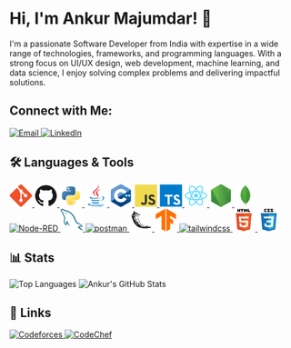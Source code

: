 # Hi, I'm Ankur Majumdar! 👋

I'm a passionate Software Developer from India with expertise in a wide range of technologies, frameworks, and programming languages. With a strong focus on UI/UX design, web development, machine learning, and data science, I enjoy solving complex problems and delivering impactful solutions.

## Connect with Me:
<p align="left">
  <a href="mailto:ankurmajumdar7891@gmail.com">
    <img src="https://img.icons8.com/ios-filled/50/000000/email.png" alt="Email" width="40" height="40"/>
  </a>
  <a href="https://www.linkedin.com/in/ankur-majumdar-2618b524b/">
    <img src="https://img.icons8.com/ios-filled/50/000000/linkedin.png" alt="LinkedIn" width="40" height="40"/>
  </a>
</p>

## 🛠️ Languages & Tools
<p align="left">
  <a href="https://git-scm.com/" target="_blank"> 
    <img src="https://raw.githubusercontent.com/devicons/devicon/master/icons/git/git-original.svg" alt="git" width="40" height="40"/> 
  </a>
  <a href="https://github.com/" target="_blank"> 
    <img src="https://raw.githubusercontent.com/devicons/devicon/master/icons/github/github-original.svg" alt="github" width="40" height="40"/> 
  </a>
  <a href="https://www.python.org/" target="_blank"> 
    <img src="https://raw.githubusercontent.com/devicons/devicon/master/icons/python/python-original.svg" alt="python" width="40" height="40"/> 
  </a> 
  <a href="https://www.java.com" target="_blank"> 
    <img src="https://raw.githubusercontent.com/devicons/devicon/master/icons/java/java-original.svg" alt="java" width="40" height="40"/> 
  </a>
  <a href="https://devdocs.io/cpp/" target="_blank"> 
    <img src="https://raw.githubusercontent.com/devicons/devicon/master/icons/cplusplus/cplusplus-original.svg" alt="C/C++" width="40" height="40"/> 
  </a>
  <a href="https://developer.mozilla.org/en-US/docs/Web/JavaScript" target="_blank"> 
    <img src="https://raw.githubusercontent.com/devicons/devicon/master/icons/javascript/javascript-original.svg" alt="javascript" width="40" height="40"/> 
  </a>
  <a href="https://www.typescriptlang.org/" target="_blank"> 
    <img src="https://raw.githubusercontent.com/devicons/devicon/master/icons/typescript/typescript-original.svg" alt="typescript" width="40" height="40"/> 
  </a>
  <a href="https://reactjs.org/" target="_blank"> 
    <img src="https://raw.githubusercontent.com/devicons/devicon/master/icons/react/react-original.svg" alt="react" width="40" height="40"/> 
  </a>
  <a href="https://nodejs.org" target="_blank"> 
    <img src="https://raw.githubusercontent.com/devicons/devicon/master/icons/nodejs/nodejs-original.svg" alt="nodejs" width="40" height="40"/> 
  </a>
  <a href="https://www.mongodb.com/" target="_blank"> 
    <img src="https://raw.githubusercontent.com/devicons/devicon/master/icons/mongodb/mongodb-original.svg" alt="mongodb" width="40" height="40"/> 
  </a>
  <a href="https://nodered.org/" target="_blank">
    <img src="https://user-images.githubusercontent.com/66803666/117859446-788b5880-b273-11eb-869f-0e4892c9e088.png" alt="Node-RED" width="40" height="40"/>
  </a>
  <a href="https://www.mysql.com/" target="_blank"> 
    <img src="https://raw.githubusercontent.com/devicons/devicon/master/icons/mysql/mysql-original.svg" alt="mysql" width="40" height="40"/> 
  </a>
  <a href="https://www.postman.com/" target="_blank"> 
    <img src="https://www.vectorlogo.zone/logos/getpostman/getpostman-icon.svg" alt="postman" width="40" height="40"/> 
  </a>
  <a href="https://flask.palletsprojects.com/" target="_blank"> 
    <img src="https://raw.githubusercontent.com/devicons/devicon/master/icons/flask/flask-original.svg" alt="flask" width="40" height="40"/> 
  </a>
  <a href="https://www.tensorflow.org/" target="_blank"> 
    <img src="https://raw.githubusercontent.com/devicons/devicon/master/icons/tensorflow/tensorflow-original.svg" alt="tensorflow" width="40" height="40"/> 
  </a>
  <a href="https://tailwindcss.com/" target="_blank"> 
    <img src="https://raw.githubusercontent.com/tailwindlabs/tailwindcss/master/logo.svg" alt="tailwindcss" width="40" height="40"/> 
  </a>
  <a href="https://www.w3schools.com/html/" target="_blank">
    <img src="https://raw.githubusercontent.com/devicons/devicon/master/icons/html5/html5-original-wordmark.svg" alt="html5" width="40" height="40"/>
  </a>
  <a href="https://www.w3schools.com/css/" target="_blank">
    <img src="https://raw.githubusercontent.com/devicons/devicon/master/icons/css3/css3-original-wordmark.svg" alt="css3" width="40" height="40"/>
  </a>
</p>

## 📊 Stats
![Top Languages](https://github-readme-stats.vercel.app/api/top-langs/?username=Ankur7891&layout=compact&theme=radical)
![Ankur's GitHub Stats](https://github-readme-stats.vercel.app/api?username=Ankur7891&show_icons=true&theme=radical&count_private=true)

## 🔗 Links
<p align="left">
  <a href="https://codeforces.com/profile/ankur7891">
    <img src="https://img.icons8.com/ios-filled/50/000000/codeforces.png" alt="Codeforces" width="40" height="40"/>
  </a>
  <a href="https://www.codechef.com/users/Ankur7891">
    <img src="https://img.icons8.com/ios-filled/50/000000/codechef.png" alt="CodeChef" width="40" height="40"/>
  </a>
</p>
